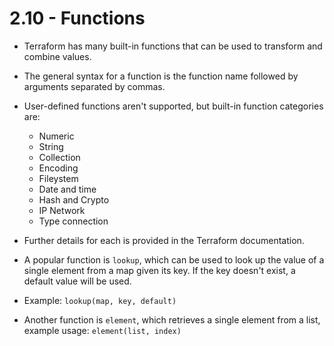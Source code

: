 # 2.10 - Functions

- Terraform has many built-in functions that can be used to transform and combine values.
- The general syntax for a function is the function name followed by arguments separated by commas.
- User-defined functions aren't supported, but built-in function categories are:
  - Numeric
  - String
  - Collection
  - Encoding
  - Fileystem
  - Date and time
  - Hash and Crypto
  - IP Network
  - Type connection

- Further details for each is provided in the Terraform documentation.
- A popular function is `lookup`, which can be used to look up the value of a single element from a map given its key. If the key doesn't exist, a default value will be used.

- Example: `lookup(map, key, default)`

- Another function is `element`, which retrieves a single element from a list, example usage: `element(list, index)`
